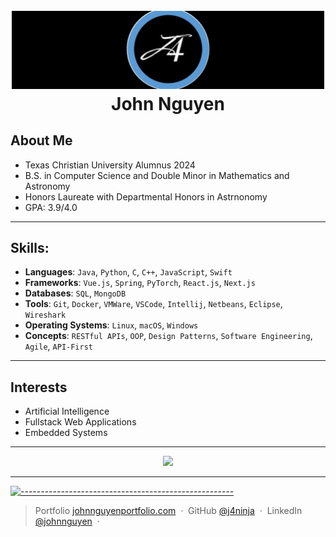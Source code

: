 <h1 align="center">
  <br>
  <a href="https://johnnguyenportfolio.com/"><img src="./images/J4Logo.jpeg" alt="JHMejia" width="500"></a>
  <br>
  John Nguyen
  <br>
</h1>


## About Me

- Texas Christian University Alumnus 2024
- B.S. in Computer Science and Double Minor in Mathematics and Astronomy
- Honors Laureate with Departmental Honors in Astrnonomy
- GPA: 3.9/4.0
---
## Skills:
- **Languages**: `Java`, `Python`, `C`, `C++`, `JavaScript`, `Swift`
- **Frameworks**: `Vue.js`, `Spring`, `PyTorch`, `React.js`, `Next.js`
- **Databases**: `SQL`, `MongoDB`
- **Tools**: `Git`, `Docker`, `VMWare`, `VSCode`, `Intellij`, `Netbeans`, `Eclipse`, `Wireshark`
- **Operating Systems**: `Linux`, `macOS`, `Windows`
- **Concepts**: `RESTful APIs`, `OOP`, `Design Patterns`, `Software Engineering`, `Agile`, `API-First`
---
## Interests
- Artificial Intelligence
- Fullstack Web Applications
- Embedded Systems
---

<p align="center">
    <a href="https://johnnguyenportfolio.com/"><img src="https://streak-stats.demolab.com/?user=j4ninja&theme=github-dark-blue"/></a>
</p>


---

[![-----------------------------------------------------](https://raw.githubusercontent.com/andreasbm/readme/master/assets/lines/water.png)](https://github.com/jhmejia?tab=repositories)
> Portfolio [johnnguyenportfolio.com](https://www.johnnguyenportfolio.com) &nbsp;&middot;&nbsp;
> GitHub [@j4ninja](https://github.com/j4ninja) &nbsp;&middot;&nbsp;
> LinkedIn [@johnnguyen](https://linkedin.com/in/john-4-nguyen) &nbsp;&middot;&nbsp;
